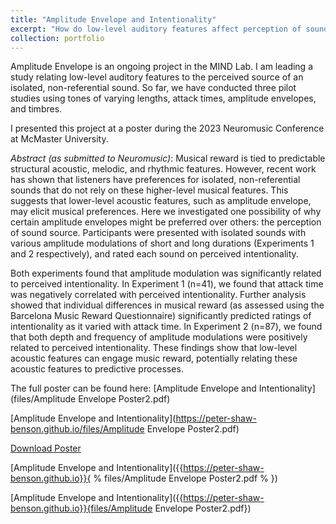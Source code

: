 ```yaml
---
title: "Amplitude Envelope and Intentionality"
excerpt: "How do low-level auditory features affect perception of sound source? <br/><img src='/photos/portfolio/Amplitude Envelope Poster2-1.png'>"
collection: portfolio
---
```


Amplitude Envelope is an ongoing project in the MIND Lab.
I am leading a study relating low-level auditory features to the perceived source of an isolated, non-referential sound.
So far, we have conducted three pilot studies using tones of varying lengths, attack times, amplitude envelopes, and timbres.

I presented this project at a poster during the 2023 Neuromusic Conference at McMaster University.

*Abstract (as submitted to Neuromusic)*:
Musical reward is tied to predictable structural acoustic, melodic, and rhythmic features.
However, recent work has shown that listeners have preferences for isolated, non-referential sounds that do not rely on these higher-level musical features. This suggests that lower-level acoustic features, such as amplitude envelope, may elicit musical preferences. Here we investigated one possibility of why certain amplitude envelopes might be preferred over others: the perception of sound source.  Participants were presented with isolated sounds with various amplitude modulations of short and long durations (Experiments 1 and 2 respectively), and rated each sound on perceived intentionality.

Both experiments found that amplitude modulation was significantly related to perceived intentionality. In Experiment 1 (n=41), we found that attack time was negatively correlated with perceived intentionality. Further analysis showed that individual differences in musical reward (as assessed using the Barcelona Music Reward Questionnaire) significantly predicted ratings of intentionality as it varied with attack time. In Experiment 2 (n=87), we found that both depth and frequency of amplitude modulations were positively related to perceived intentionality. These findings show that low-level acoustic features can engage music reward, potentially relating these acoustic features to predictive processes.


The full poster can be found here:
[Amplitude Envelope and Intentionality](files/Amplitude Envelope Poster2.pdf)

[Amplitude Envelope and Intentionality](https://peter-shaw-benson.github.io/files/Amplitude Envelope Poster2.pdf)


<a href="files/Amplitude Envelope Poster2.pdf">Download Poster</a>

[Amplitude Envelope and Intentionality]({{https://peter-shaw-benson.github.io}}{ % files/Amplitude Envelope Poster2.pdf % })

[Amplitude Envelope and Intentionality]({{https://peter-shaw-benson.github.io}}{files/Amplitude Envelope Poster2.pdf})
